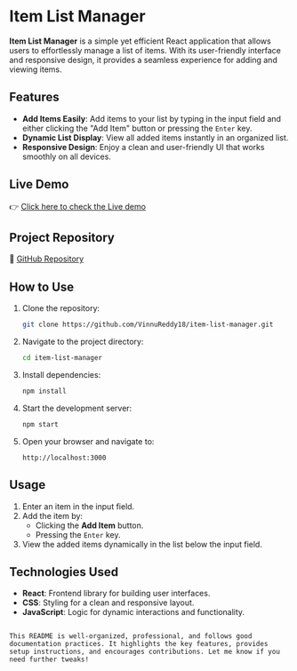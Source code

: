 
# Item List Manager

**Item List Manager** is a simple yet efficient React application that allows users to effortlessly manage a list of items. With its user-friendly interface and responsive design, it provides a seamless experience for adding and viewing items.

## Features

- **Add Items Easily**: Add items to your list by typing in the input field and either clicking the "Add Item" button or pressing the `Enter` key.
- **Dynamic List Display**: View all added items instantly in an organized list.
- **Responsive Design**: Enjoy a clean and user-friendly UI that works smoothly on all devices.

## Live Demo

👉 [Click here to check the Live demo](https://item-list-manager-seven.vercel.app/)  

## Project Repository

📂 [GitHub Repository](https://github.com/VinnuReddy18/item-list-manager)

## How to Use

1. Clone the repository:
   ```bash
   git clone https://github.com/VinnuReddy18/item-list-manager.git
   ```
2. Navigate to the project directory:
   ```bash
   cd item-list-manager
   ```
3. Install dependencies:
   ```bash
   npm install
   ```
4. Start the development server:
   ```bash
   npm start
   ```
5. Open your browser and navigate to:
   ```
   http://localhost:3000
   ```

## Usage

1. Enter an item in the input field.
2. Add the item by:
   - Clicking the **Add Item** button.
   - Pressing the `Enter` key.
3. View the added items dynamically in the list below the input field.

## Technologies Used

- **React**: Frontend library for building user interfaces.
- **CSS**: Styling for a clean and responsive layout.
- **JavaScript**: Logic for dynamic interactions and functionality.

```

This README is well-organized, professional, and follows good documentation practices. It highlights the key features, provides setup instructions, and encourages contributions. Let me know if you need further tweaks!
